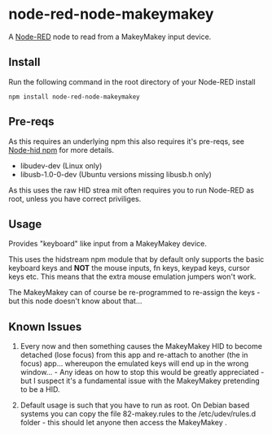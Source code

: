 node-red-node-makeymakey
========================
A <a href="http://nodered.org" target="_new">Node-RED</a> node to read from a MakeyMakey input device.

Install
-------

Run the following command in the root directory of your Node-RED install

    npm install node-red-node-makeymakey


Pre-reqs
--------

As this requires an underlying npm this also requires it's pre-reqs, see <a href="https://www.npmjs.org/package/node-hid" target="_new">Node-hid npm</a> for more details.

 - libudev-dev (Linux only)
 - libusb-1.0-0-dev (Ubuntu versions missing libusb.h only)

As this uses the raw HID strea mit often requires you to run Node-RED as root, unless you have correct priviliges.

Usage
-----

Provides "keyboard" like input from a MakeyMakey device.

This uses the hidstream npm module that by default only supports the basic keyboard keys and **NOT** the mouse inputs, fn keys, keypad keys, cursor keys etc. This means that the extra mouse emulation jumpers won't work.

The MakeyMakey can of course be re-programmed to re-assign the keys - but this node doesn't know about that...

Known Issues
------------

1) Every now and then something causes the MakeyMakey HID to become detached (lose focus) from this app and re-attach to another (the in focus) app... whereupon the emulated keys will end up in the wrong window... - Any ideas on how to stop this would be greatly appreciated - but I suspect it's a fundamental issue with the MakeyMakey pretending to be a HID.

2) Default usage is such that you have to run as root. On Debian based systems you can copy the file 82-makey.rules to the /etc/udev/rules.d folder - this should let anyone then access the MakeyMakey .

